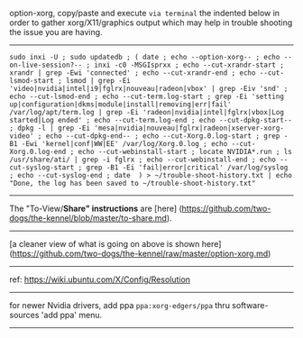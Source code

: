 option-xorg, copy/paste and execute `via terminal` the indented below in order to gather xorg/X11/graphics output which may help in trouble shooting the issue you are having. 
***
`sudo inxi -U ;
 sudo updatedb ;
 (
  date ;
  echo --option-xorg-- ;
  echo --on-live-session?-- ;
  inxi -c0 -MSGIsprxx ;
  echo --cut-xrandr-start ;
  xrandr | grep -Ewi 'connected' ;
  echo --cut-xrandr-end ;
  echo --cut-lsmod-start ;
  lsmod | grep -Ei 'video|nvidia|intel|i9|fglrx|nouveau|radeon|vbox' | grep -Eiv 'snd' ;
  echo --cut-lsmod-end ;
  echo --cut-term.log-start ;
  grep -Ei 'setting up|configuration|dkms|module|install|removing|err|fail' /var/log/apt/term.log | grep -Ei 'radeon|nvidia|intel|fglrx|vbox|Log started|Log ended' ;
  echo --cut-term.log-end ;
  echo --cut-dpkg-start-- ;
  dpkg -l | grep -Ei 'mesa|nvidia|nouveau|fglrx|radeon|xserver-xorg-video' ;
  echo --cut-dpkg-end-- ;
  echo --cut-Xorg.0.log-start ;
  grep -B1 -Ewi 'kernel|conf|WW|EE' /var/log/Xorg.0.log ;
  echo --cut-Xorg.0.log-end ;
  echo --cut-webinstall-start ;
  locate NVIDIA*.run ;
  ls /usr/share/ati/ | grep -i fglrx ;
  echo --cut-webinstall-end ;
  echo --cut-syslog-start ;
  grep -B1 -Ei 'fail|error|critical' /var/log/syslog ;
  echo --cut-syslog-end ;
  date 
  ) > ~/trouble-shoot-history.txt | echo "Done, the log has been saved to ~/trouble-shoot-history.txt"
`
***
The "To-View/**Share" instructions** are [here] (https://github.com/two-dogs/the-kennel/blob/master/to-share.md).
***
[a cleaner view of what is going on above is shown here] (https://github.com/two-dogs/the-kennel/raw/master/option-xorg.md)
***
ref: https://wiki.ubuntu.com/X/Config/Resolution 
***
for newer Nvidia drivers, add ppa `ppa:xorg-edgers/ppa` thru software-sources 'add ppa' menu.
***
